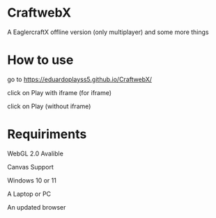 # CraftwebX
A EaglercraftX offline version (only multiplayer) and some more things

# How to use
go to <a href="https://eduardoplayss5.github.io/CraftwebX/">https://eduardoplayss5.github.io/CraftwebX/</a>

click on Play with iframe (for iframe)

click on Play (without iframe)

# Requiriments
WebGL 2.0 Avalible

Canvas Support

Windows 10 or 11

A Laptop or PC

An updated browser
